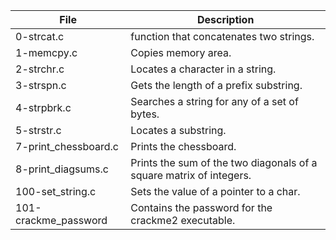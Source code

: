 | File                   | Description                                                |
|------------------------|------------------------------------------------------------|
| 0-strcat.c             | function that concatenates two strings.                         |
| 1-memcpy.c             | Copies memory area.                                        |
| 2-strchr.c             | Locates a character in a string.                           |
| 3-strspn.c             | Gets the length of a prefix substring.                     |
| 4-strpbrk.c            | Searches a string for any of a set of bytes.               |
| 5-strstr.c             | Locates a substring.                                       |
| 7-print_chessboard.c    | Prints the chessboard.                                     |
| 8-print_diagsums.c      | Prints the sum of the two diagonals of a square matrix of integers. |
| 100-set_string.c        | Sets the value of a pointer to a char.                     |
| 101-crackme_password    | Contains the password for the crackme2 executable.         |